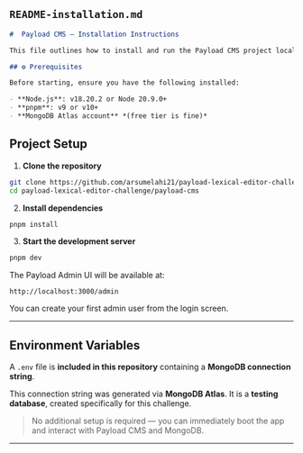 
##  `README-installation.md`

````md
#  Payload CMS – Installation Instructions

This file outlines how to install and run the Payload CMS project locally.

## ⚙️ Prerequisites

Before starting, ensure you have the following installed:

- **Node.js**: v18.20.2 or Node 20.9.0+
- **pnpm**: v9 or v10+
- **MongoDB Atlas account** *(free tier is fine)*

````

## Project Setup

1. **Clone the repository**

```bash
git clone https://github.com/arsumelahi21/payload-lexical-editor-challenge
cd payload-lexical-editor-challenge/payload-cms
````

2. **Install dependencies**

```bash
pnpm install
```

3. **Start the development server**

```bash
pnpm dev
```

The Payload Admin UI will be available at:

```
http://localhost:3000/admin
```

You can create your first admin user from the login screen.

---

##  Environment Variables

A `.env` file is **included in this repository** containing a **MongoDB connection string**.

This connection string was generated via **MongoDB Atlas**. It is a **testing database**, created specifically for this challenge.


>  No additional setup is required — you can immediately boot the app and interact with Payload CMS and MongoDB.

---
